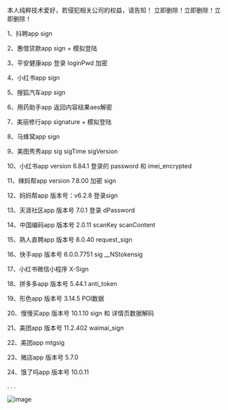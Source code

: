 本人纯粹技术爱好，若侵犯相关公司的权益，请告知！
立即删除！立即删除！立即删除！


1、抖聘app sign

2、惠借贷款app sign + 模拟登陆

3、平安健康app 登录 loginPwd 加密

4、小红书app sign

5、搜狐汽车app sign

6、用药助手app 返回内容结果aes解密

7、美丽修行app signature + 模拟登陆

8、马蜂窝app sign

9、美图秀秀app sig sigTime sigVersion

10、小红书app version 6.84.1 登录的 password 和 imei_encrypted

11、辣妈帮app version 7.8.00  加密 sign

12、妈妈帮app 版本号：v6.2.8  登录sign

13、天涯社区app 版本号 7.0.1  登录 dPassword

14、中国编码app 版本号 2.0.11 scanKey scanContent

15、熟人直聘app 版本号 8.0.40 request_sign

16、快手app 版本号 6.0.0.7751 sig __NStokensig

17、小红书微信小程序 X-Sign

18、拼多多app 版本号 5.44.1 anti_token

19、形色app 版本号 3.14.5 POI数据

20、慢慢买app 版本号 10.1.10 sign 和 详情页数据解码

21、美团app 版本号 11.2.402 waimai_sign

22、美团app mtgsig

23、微店app 版本号 5.7.0

24、饿了吗app 版本号 10.0.11

.
.
.

![image](https://user-images.githubusercontent.com/34562308/111722330-9ae66c00-889c-11eb-957b-7e9c62f76486.png)

